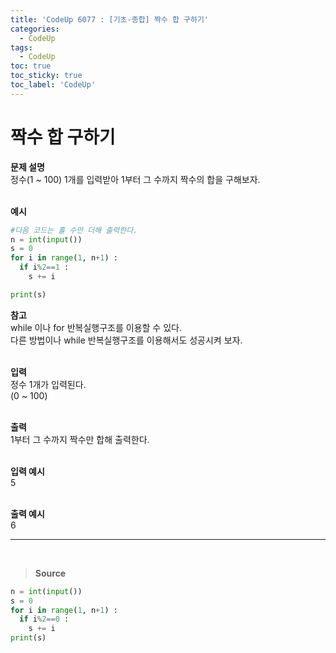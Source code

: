 ```yaml
---
title: 'CodeUp 6077 : [기초-종합] 짝수 합 구하기'
categories:
  - CodeUp
tags:
  - CodeUp
toc: true
toc_sticky: true
toc_label: 'CodeUp'
---
```


# 짝수 합 구하기

**문제 설명**  
정수(1 ~ 100) 1개를 입력받아 1부터 그 수까지 짝수의 합을 구해보자.  
<br>

**예시**

```python
#다음 코드는 홀 수만 더해 출력한다.
n = int(input())
s = 0
for i in range(1, n+1) :
  if i%2==1 :
    s += i

print(s)
```

**참고**  
while 이나 for 반복실행구조를 이용할 수 있다.  
다른 방법이나 while 반복실행구조를 이용해서도 성공시켜 보자.  
<br>

**입력**  
정수 1개가 입력된다.  
(0 ~ 100)  
<br>

**출력**  
1부터 그 수까지 짝수만 합해 출력한다.  
<br>

**입력 예시**  
5  
<br>

**출력 예시**  
6

---

<br>

> **Source**

```python
n = int(input())
s = 0
for i in range(1, n+1) :
  if i%2==0 :
    s += i
print(s)
```
